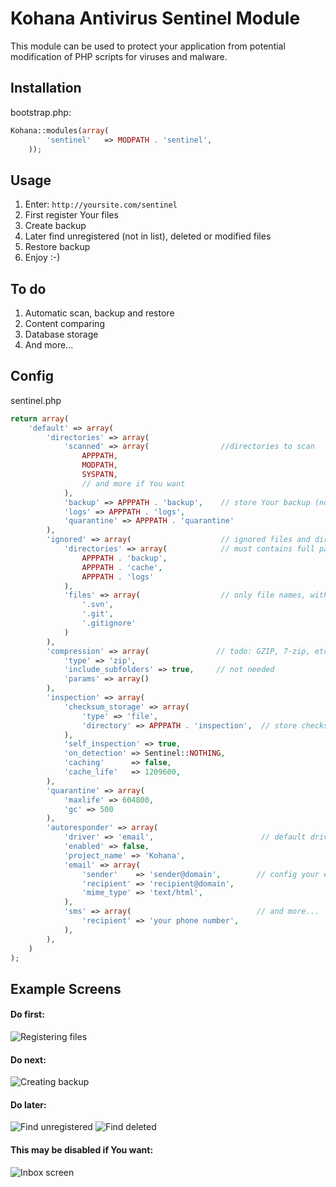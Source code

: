 # Kohana Antivirus Sentinel Module

This module can be used to protect your application from potential modification
of PHP scripts for viruses and malware.

## Installation

bootstrap.php:

```php
Kohana::modules(array(
        'sentinel'   => MODPATH . 'sentinel',
	));
```

## Usage

 1. Enter: `http://yoursite.com/sentinel`
 2. First register Your files
 3. Create backup
 4. Later find unregistered (not in list), deleted or modified files
 5. Restore backup
 6. Enjoy :-)

## To do

 1. Automatic scan, backup and restore
 2. Content comparing
 3. Database storage
 4. And more...

## Config


sentinel.php

```php
return array(
    'default' => array(
        'directories' => array(
            'scanned' => array(                //directories to scan
                APPPATH,
                MODPATH,
                SYSPATN,
                // and more if You want
            ),
            'backup' => APPPATH . 'backup',    // store Your backup (not scanned)
            'logs' => APPPATH . 'logs',
            'quarantine' => APPPATH . 'quarantine'
        ),
        'ignored' => array(                    // ignored files and dirs
            'directories' => array(            // must contains full paths
                APPPATH . 'backup',
                APPPATH . 'cache',
                APPPATH . 'logs'
            ),
            'files' => array(                  // only file names, without paths
                '.svn',
                '.git',
                '.gitignore'
            )
        ),
        'compression' => array(               // todo: GZIP, 7-zip, etc...
            'type' => 'zip',
            'include_subfolders' => true,     // not needed
            'params' => array()
        ),
        'inspection' => array(
            'checksum_storage' => array(
                'type' => 'file',
                'directory' => APPPATH . 'inspection',  // store checksum files
            ),
            'self_inspection' => true,
            'on_detection' => Sentinel::NOTHING,
            'caching'      => false,
            'cache_life'   => 1209600,
        ),
        'quarantine' => array(
            'maxlife' => 604800,
            'gc' => 500
        ),
        'autoresponder' => array(
            'driver' => 'email',                        // default driver
            'enabled' => false,
            'project_name' => 'Kohana',
            'email' => array(
                'sender'    => 'sender@domain',        // config your email.php
                'recipient' => 'recipient@domain',
                'mime_type' => 'text/html',
            ),
            'sms' => array(                            // and more...
                'recipient' => 'your phone number',
            ),
        ),
    )
);
```

## Example Screens

#### Do first:

![Registering files](images/register_files.png)

#### Do next:

![Creating backup](images/create_backup.png)

#### Do later:

![Find unregistered](images/find_unregistered.png)
![Find deleted](images/find_deleted.png)

#### This may be disabled if You want:

![Inbox screen](images/inbox_screen.png)

